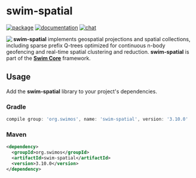 # swim-spatial

[![package](https://img.shields.io/maven-central/v/org.swimos/swim-util?label=maven)](https://mvnrepository.com/artifact/org.swimos/swim-spatial)
[![documentation](https://img.shields.io/badge/doc-JavaDoc-blue.svg)](https://docs.swimos.org/java/latest/swim.spatial/module-summary.html)
[![chat](https://img.shields.io/badge/chat-Gitter-green.svg)](https://gitter.im/swimos/community)

<a href="https://www.swimos.org"><img src="https://docs.swimos.org/readme/marlin-blue.svg" align="left"></a>

**swim-spatial** implements geospatial projections and spatial collections,
including sparse prefix Q-trees optimized for continuous n-body geofencing and
real-time spatial clustering and reduction.  **swim-spatial** is part of the
[**Swim Core**](https://github.com/swimos/swim/tree/master/swim-system-java/swim-core-java) framework.

## Usage

Add the **swim-spatial** library to your project's dependencies.

### Gradle

```groovy
compile group: 'org.swimos', name: 'swim-spatial', version: '3.10.0'
```

### Maven

```xml
<dependency>
  <groupId>org.swimos</groupId>
  <artifactId>swim-spatial</artifactId>
  <version>3.10.0</version>
</dependency>
```
